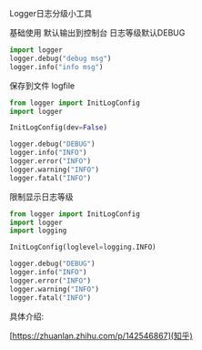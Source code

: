 Logger日志分级小工具



基础使用 默认输出到控制台 日志等级默认DEBUG

```python
import logger
logger.debug("debug msg")
logger.info("info msg")

```

保存到文件  logfile  

```python
from logger import InitLogConfig
import logger

InitLogConfig(dev=False)

logger.debug("DEBUG")
logger.info("INFO")
logger.error("INFO")
logger.warning("INFO")
logger.fatal("INFO")

```

限制显示日志等级

```python
from logger import InitLogConfig
import logger
import logging

InitLogConfig(loglevel=logging.INFO)

logger.debug("DEBUG")
logger.info("INFO")
logger.error("INFO")
logger.warning("INFO")
logger.fatal("INFO")
```

具体介绍:

[https://zhuanlan.zhihu.com/p/142546867](知乎)

